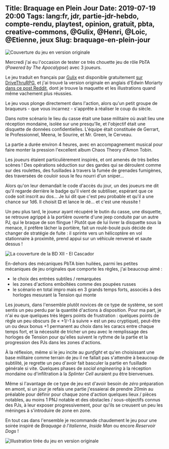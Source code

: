 Title: Braquage en Plein Jour
Date: 2019-07-19 20:00
Tags: lang:fr, jdr, partie-jdr-hebdo, compte-rendu, playtest, opinion, gratuit, pbta, creative-commons, @Gulix, @Henri, @Loic, @Etienne, jeux
Slug: braquage-en-plein-jour
---

![Couverture du jeu en version originale](images/2019/07/daylight-robbery-the-heist.png)

Mercredi j'ai eu l'occasion de tester ce très chouette jeu de rôle PbTA (_Powered by The Apocalypse_) avec 3 joueurs.

Le jeu traduit en français par [Gulix](http://www.gulix.fr) est disponible gratuitement [sur DriveThruRPG](https://www.drivethrurpg.com/product/222945/Braquage-en-Plein-Jour),
et j'ai trouvé la version originale en anglais d'Edwin Moriarty [dans ce post Reddit](https://www.reddit.com/r/PBtA/comments/5c34ag/freebies_from_a_fellow_redditor/),
dont je trouve la maquette et les illustrations quand même vachement plus réussies.

Le jeu vous plonge directement dans l'action, alors qu'un petit groupe de braqueurs - que vous incarnez -
s'apprête à réaliser le coup du siècle.

Dans notre scénario le lieu du casse était une base militaire où avait lieu une réception mondaine, isolée sur une presqu'île,
et l'objectif était une disquette de données confidentielles. L'équipe était constituée de Gerrart, le Professionnel,
Meena, le Sourire, et Mr. Green, le Cerveau.

La partie a durée environ 4 heures, avec en accompagnement musical pour faire monter la pression
l'excellent album Chaos Theory d'Amon Tobin.

Les joueurs étaient particulièrement inspirés, et ont amenés de très belles scènes !
Des opérations séduction sur des gardes qui se déroulent comme sur des roulettes,
des fusillades à travers la fumée de grenades fumigènes,
des traversées de couloir sous le feu nourri d'un sniper...

Alors qu'on leur demandait le code d'accès du jour, un des joueurs me dit qu'il regarde derrière le badge qu'il vient de subtiliser,
espérant que ce code soit inscrit au dos... Je lui dit que c'est peu probable et qu'il a une chance sur 1d6.
Il choisit ⚃ et lance le dé... et c'est une réussite !

Un peu plus tard, le joueur ayant récupéré le butin du casse, une disquette,
se retrouve agrippé à la portière ouverte d'une jeep conduite par un autre PJ, qui le braque de son flingue !
Plutôt que de lui livrer la disquette sous la menace, il préfère lâcher la portière,
fait un roulé-boulé puis décide de changer de stratégie de fuite : il sprinte vers un hélicoptère en vol stationnaire
à proximité, prend appui sur un véhicule renversé et saute dessus !

![La couverture de la BD XII - El Cascador](images/2019/07/xiii-el-cascador.jpg)

En-dehors des mécaniques PbTA bien huilées, parmi les petites mécaniques de jeu originales que comporte les règles,
j'ai beaucoup aimé :

- le choix des entrées subtiles / remarquées
- les zones d'actions emboîtées comme des poupées russes
- le scénario en total impro mais en 3 grands temps forts, associés à des horloges mesurant la Tension qui monte

Les joueurs, dans l'ensemble plutôt novices de ce type de système, se sont sentis un peu perdu
par la quantité d'actions à disposition.
Pour ma part, je n'ai eu que quelques très légers points de frustration :
quelques points de règle un peu obscurs (le « +1/-1 à suivre » est un peu cryptique),
peut-être un ou deux bonus +1 permanent au choix dans les caracs entre chaque temps fort,
et la nécessité de tricher un peu avec le remplissage des horloges de Tension
pour qu'elles suivent le rythme de la partie et la progression des PJs dans les zones d'actions.

À la réflexion, même si le jeu incite au _gunfight_ et qu'en choisissant une base militaire comme terrain de jeu
il ne fallait pas s'attendre à beaucoup de subtilité, je regrette un peu d'avoir fait basculer
la partie en fusillade générale si vite. Quelques phases de _social engineering_ à la réception mondaine
ou d'infiltration à la _Splinter Cell_ auraient pu être bienvenues.

Même si l'avantage de ce type de jeu est d'avoir besoin de _zéro_ préparation en amont,
si un jour je refais une partie j'essaierai de prendre 20min au préalable pour définir pour chaque zone d'action
quelques lieux / pièces notables, au moins 1 PNJ notable et des obstacles / sous-objectifs connus des PJs,
à leur exposer progressivement, pour qu'ils se creusent un peu les méninges à s'introduire de zone en zone.

En tout cas dans l'ensemble je recommande chaudement le jeu pour une soirée inspiré de
_Braquage à l'italienne_, _Inside Man_ ou encore _Reservoir Dogs_ !

![Illustration tirée du jeu en version originale](images/2019/07/daylight-robbery-the-professional.png)

<style>
article li { list-style-type: '✔️ '; }
</style>